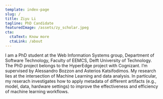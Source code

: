 ```yaml
---
template: index-page
slug: /
title: Ziyu Li
tagline: PhD Candidate
featuredImage: /assets/zy_scholar.jpeg
cta:
  ctaText: Know more
  ctaLink: /about
---
```


I am a PhD student at the Web Information Systems group, Department of Software Technology, Faculty of EEMCS, Delft University of Technology. The PhD project belongs to the HyperEdge project with Cognizant. I’m supervised by Alessandro Bozzon and Asterios Katsifodimos. My research lies at the intersection of Machine Learning and data analysis. In particular, my reserach investigates how to apply metadata of different artifacts (e.g., model, data, hardware settings) to improve the effectiveness and efficiency of machine learning workflows.
